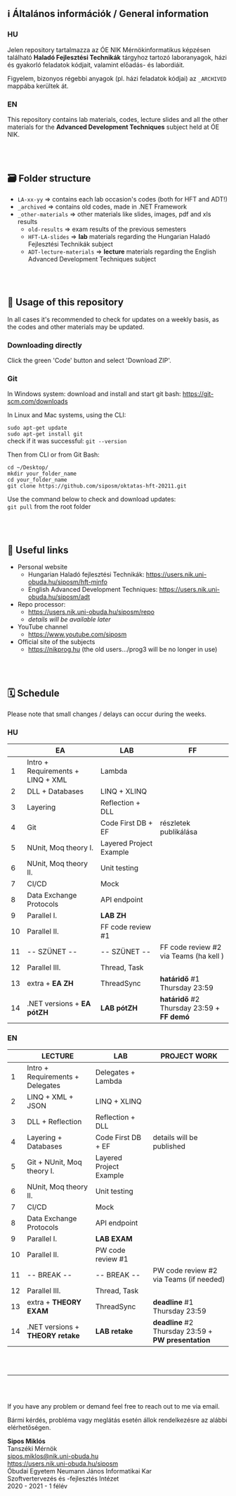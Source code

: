 ## ℹ️ Általános információk / General information

### HU
Jelen repository tartalmazza az ÓE NIK Mérnökinformatikus képzésen található **Haladó Fejlesztési Technikák** tárgyhoz tartozó laboranyagok, házi és gyakorló feladatok kódjait, valamint előadás- és labordiáit.

Figyelem, bizonyos régebbi anyagok (pl. házi feladatok kódjai) az `_ARCHIVED` mappába kerültek át.

### EN
This repository contains lab materials, codes, lecture slides and all the other materials for the **Advanced Development Techniques** subject held at ÓE NIK.

<br><br>

## 🗃 Folder structure
- `LA-xx-yy` => contains each lab occasion's codes (both for HFT and ADT!)
- `_archived` => contains old codes, made in .NET Framework
- `_other-materials` => other materials like slides, images, pdf and xls results
    - `old-results` => exam results of the previous semesters
    - `HFT-LA-slides` => **lab** materials regarding the Hungarian Haladó Fejlesztési Technikák subject
    - `ADT-lecture-materials` => **lecture** materials regarding the English Advanced Development Techniques subject

<br><br>

## 🔧 Usage of this repository
In all cases it's recommended to check for updates on a weekly basis, as the codes and other materials may be updated.

### Downloading directly
Click the green 'Code' button and select 'Download ZIP'.

### Git
In Windows system: download and install and start git bash: https://git-scm.com/downloads

In Linux and Mac systems, using the CLI:

`sudo apt-get update`\
`sudo apt-get install git`\
check if it was successful: `git --version`

Then from CLI or from Git Bash:

`cd ~/Desktop/`\
`mkdir your_folder_name`\
`cd your_folder_name`\
`git clone https://github.com/siposm/oktatas-hft-20211.git`

Use the command below to check and download updates:\
`git pull` from the root folder

<br><br>

## 🔗 Useful links
- Personal website
  - Hungarian Haladó fejlesztési Technikák: https://users.nik.uni-obuda.hu/siposm/hft-minfo
  - English Advanced Development Techniques: https://users.nik.uni-obuda.hu/siposm/adt
- Repo processor:
  - https://users.nik.uni-obuda.hu/siposm/repo
  - *details will be available later*
- YouTube channel
  - https://www.youtube.com/siposm
- Official site of the subjects
  - https://nikprog.hu (the old users.../prog3 will be no longer in use)

<br><br>

## 🗓 Schedule

Please note that small changes / delays can occur during the weeks.

### HU

|    | EA                                | LAB                                     | FF                                           |
| -- | --------------------------------- | --------------------------------------- | -------------------------------------------- |
| 1  | Intro + Requirements + LINQ + XML | Lambda                                  |                                              |
| 2  | DLL + Databases                   | LINQ + XLINQ                            |                                              |
| 3  | Layering                          | Reflection + DLL                        |                                              |
| 4  | Git                               | Code First DB + EF                      | részletek publikálása                        |
| 5  | NUnit, Moq theory I.              | Layered Project Example                 |                                              |
| 6  | NUnit, Moq theory II.             | Unit testing                            |                                              |
| 7  | CI/CD                             | Mock                                    |                                              |
| 8  | Data Exchange Protocols           | API endpoint                            |                                              |
| 9  | Parallel I.                       | **LAB ZH**                              |                                              |
| 10 | Parallel II.                      | FF code review #1                       |
| 11 | \-- SZÜNET --                     | \-- SZÜNET --                           | FF code review #2 via Teams (ha kell  )      |
| 12 | Parallel III.                     | Thread, Task                            |                                              |
| 13 | extra + **EA ZH**                 | ThreadSync                              | **határidő** #1 Thursday 23:59                   |
| 14 | .NET versions + **EA pótZH**      | **LAB pótZH**                           | **határidő** #2 Thursday 23:59 + **FF demó**         |


### EN

|    | LECTURE                           | LAB                                     | PROJECT WORK                                 |
| -- | --------------------------------- | --------------------------------------- | -------------------------------------------- |
| 1  | Intro + Requirements + Delegates  | Delegates + Lambda                      |                                              |
| 2  | LINQ + XML + JSON                 | LINQ + XLINQ                            |                                              |
| 3  | DLL + Reflection                  | Reflection + DLL                        |                                              |
| 4  | Layering + Databases              | Code First DB + EF                      | details will be published                    |
| 5  | Git + NUnit, Moq theory I.        | Layered Project Example                 |                                              |
| 6  | NUnit, Moq theory II.             | Unit testing                            |                                              |
| 7  | CI/CD                             | Mock                                    |                                              |
| 8  | Data Exchange Protocols           | API endpoint                            |                                              |
| 9  | Parallel I.                       | **LAB EXAM**                            |                                              |
| 10 | Parallel II.                      | PW code review #1                       |
| 11 | \-- BREAK --                      | \-- BREAK --                            | PW code review #2 via Teams (if needed)      |
| 12 | Parallel III.                     | Thread, Task                            |                                              |
| 13 | extra + **THEORY EXAM**           | ThreadSync                              | **deadline** #1 Thursday 23:59                   |
| 14 | .NET versions + **THEORY retake** | **LAB retake**                          | **deadline** #2 Thursday 23:59 + **PW presentation** |


<br><br>

---

<br><br>

If you have any problem or demand feel free to reach out to me via email.

Bármi kérdés, probléma vagy meglátás esetén állok rendelkezésre az alábbi elérhetőségen.

**Sipos Miklós**\
Tanszéki Mérnök\
sipos.miklos@nik.uni-obuda.hu\
https://users.nik.uni-obuda.hu/siposm \
Óbudai Egyetem Neumann János Informatikai Kar\
Szoftvertervezés és -fejlesztés Intézet\
2020 - 2021 - 1 félév

